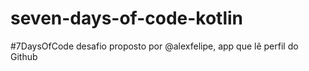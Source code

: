 # seven-days-of-code-kotlin
#7DaysOfCode desafio proposto por @alexfelipe, app que lê perfil do Github
